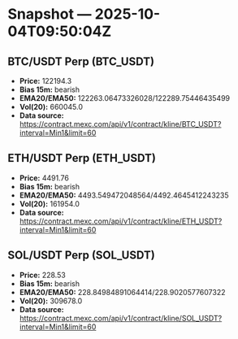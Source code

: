 # Snapshot — 2025-10-04T09:50:04Z

## BTC/USDT Perp (BTC_USDT)
- **Price:** 122194.3
- **Bias 15m:** bearish
- **EMA20/EMA50:** 122263.06473326028/122289.75446435499
- **Vol(20):** 660045.0
- **Data source:** https://contract.mexc.com/api/v1/contract/kline/BTC_USDT?interval=Min1&limit=60

## ETH/USDT Perp (ETH_USDT)
- **Price:** 4491.76
- **Bias 15m:** bearish
- **EMA20/EMA50:** 4493.549472048564/4492.4645412243235
- **Vol(20):** 161954.0
- **Data source:** https://contract.mexc.com/api/v1/contract/kline/ETH_USDT?interval=Min1&limit=60

## SOL/USDT Perp (SOL_USDT)
- **Price:** 228.53
- **Bias 15m:** bearish
- **EMA20/EMA50:** 228.84984891064414/228.9020577607322
- **Vol(20):** 309678.0
- **Data source:** https://contract.mexc.com/api/v1/contract/kline/SOL_USDT?interval=Min1&limit=60
